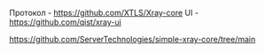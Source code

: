  Протокол - https://github.com/XTLS/Xray-core
 UI - https://github.com/qist/xray-ui

https://github.com/ServerTechnologies/simple-xray-core/tree/main